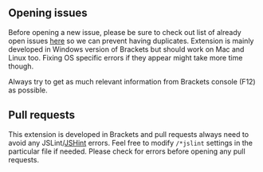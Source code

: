 ## Opening issues

Before opening a new issue, please be sure to check out list of already open issues [here](https://github.com/zaggino/brackets-git/issues?state=open) so we can prevent having duplicates. Extension is mainly developed in Windows version of Brackets but should work on Mac and Linux too. Fixing OS specific errors if they appear might take more time though.

Always try to get as much relevant information from Brackets console (F12) as possible.

## Pull requests

This extension is developed in Brackets and pull requests always need to avoid any JSLint/[JSHint](https://github.com/cfjedimaster/brackets-jshint) errors. Feel free to modify ```/*jslint``` settings in the particular file if needed. Please check for errors before opening any pull requests.
